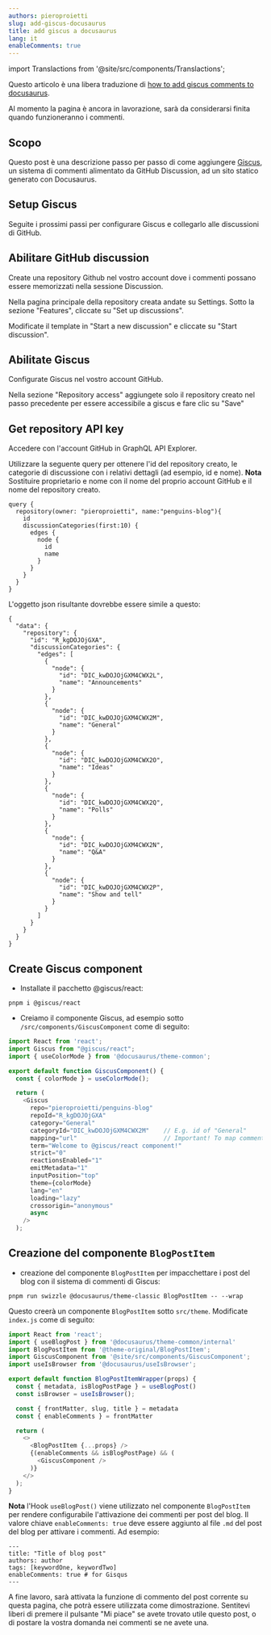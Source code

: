 ```yaml
---
authors: pieroproietti
slug: add-giscus-docusaurus
title: add giscus a docusaurus
lang: it
enableComments: true
---
```


import Translactions from '@site/src/components/Translactions';

<Translactions />

Questo articolo è una libera traduzione di [how to add giscus comments to docusaurus](https://dev.to/m19v/how-to-add-giscus-comments-to-docusaurus-439h).

Al momento la pagina è ancora in lavorazione, sarà da considerarsi finita quando funzioneranno i commenti.

## Scopo
Questo post è una descrizione passo per passo di come aggiungere [Giscus](https://giscus.app/), un sistema di commenti alimentato da GitHub Discussion, ad un sito statico generato con Docusaurus.

## Setup Giscus
Seguite i prossimi passi per configurare Giscus e collegarlo alle discussioni di GitHub.

## Abilitare GitHub discussion
Create una repository Github nel vostro account dove i commenti possano essere memorizzati nella sessione Discussion.

Nella pagina principale della repository creata andate su Settings.
Sotto la sezione "Features", cliccate su "Set up discussions".

Modificate il template in "Start a new discussion" e cliccate su "Start discussion".

## Abilitate Giscus
Configurate Giscus nel vostro account GitHub.

Nella sezione "Repository access" aggiungete solo il repository creato nel passo precedente per essere accessibile a giscus e fare clic su "Save"

## Get repository API key
Accedere con l'account GitHub in GraphQL API Explorer.

Utilizzare la seguente query per ottenere l'id del repository creato, le categorie di discussione con i relativi dettagli (ad esempio, id e nome). 
**Nota** Sostituire proprietario e nome con il nome del proprio account GitHub e il nome del repository creato.

```
query { 
  repository(owner: "pieroproietti", name:"penguins-blog"){
    id
    discussionCategories(first:10) {
      edges {
        node {
          id
          name
        }
      }
    }
  }
}
```

L'oggetto json risultante dovrebbe essere simile a questo:

```
{
  "data": {
    "repository": {
      "id": "R_kgDOJOjGXA",
      "discussionCategories": {
        "edges": [
          {
            "node": {
              "id": "DIC_kwDOJOjGXM4CWX2L",
              "name": "Announcements"
            }
          },
          {
            "node": {
              "id": "DIC_kwDOJOjGXM4CWX2M",
              "name": "General"
            }
          },
          {
            "node": {
              "id": "DIC_kwDOJOjGXM4CWX2O",
              "name": "Ideas"
            }
          },
          {
            "node": {
              "id": "DIC_kwDOJOjGXM4CWX2Q",
              "name": "Polls"
            }
          },
          {
            "node": {
              "id": "DIC_kwDOJOjGXM4CWX2N",
              "name": "Q&A"
            }
          },
          {
            "node": {
              "id": "DIC_kwDOJOjGXM4CWX2P",
              "name": "Show and tell"
            }
          }
        ]
      }
    }
  }
}
```

## Create Giscus component

* Installate il pacchetto @giscus/react:
```
pnpm i @giscus/react
```

* Creiamo il componente Giscus, ad esempio sotto `/src/components/GiscusComponent` come di seguito:

```typescript
import React from 'react';
import Giscus from "@giscus/react";
import { useColorMode } from '@docusaurus/theme-common';

export default function GiscusComponent() {
  const { colorMode } = useColorMode();

  return (
    <Giscus    
      repo="pieroproietti/penguins-blog"
      repoId="R_kgDOJOjGXA"
      category="General"
      categoryId="DIC_kwDOJOjGXM4CWX2M"    // E.g. id of "General"
      mapping="url"                        // Important! To map comments to URL
      term="Welcome to @giscus/react component!"
      strict="0"
      reactionsEnabled="1"
      emitMetadata="1"
      inputPosition="top"
      theme={colorMode}
      lang="en"
      loading="lazy"
      crossorigin="anonymous"
      async
    />
  );
```
## Creazione del componente `BlogPostItem`
* creazione del componente `BlogPostItem` per impacchettare i post del blog con il sistema di commenti di Giscus:

```
pnpm run swizzle @docusaurus/theme-classic BlogPostItem -- --wrap
```

Questo creerà un componente `BlogPostItem` sotto `src/theme`. 
Modificate `index.js` come di seguito:

```typescript
import React from 'react';
import { useBlogPost } from '@docusaurus/theme-common/internal'
import BlogPostItem from '@theme-original/BlogPostItem';
import GiscusComponent from '@site/src/components/GiscusComponent';
import useIsBrowser from '@docusaurus/useIsBrowser';

export default function BlogPostItemWrapper(props) {
  const { metadata, isBlogPostPage } = useBlogPost()
  const isBrowser = useIsBrowser();

  const { frontMatter, slug, title } = metadata
  const { enableComments } = frontMatter

  return (
    <>
      <BlogPostItem {...props} />
      {(enableComments && isBlogPostPage) && (
        <GiscusComponent />
      )}
    </>
  );
}
```
**Nota** l'Hook `useBlogPost()` viene utilizzato nel componente `BlogPostItem` per rendere configurabile l'attivazione dei commenti per post del blog. Il valore chiave `enableComments: true` deve essere aggiunto al file `.md` del post del blog per attivare i commenti. Ad esempio:

```
---
title: "Title of blog post"
authors: author
tags: [keywordOne, keywordTwo]
enableComments: true # for Gisqus
---
```
A fine lavoro, sarà attivata la funzione di commento del post corrente su questa pagina, che potrà essere utilizzata come dimostrazione. Sentitevi liberi di premere il pulsante "Mi piace" se avete trovato utile questo post, o di postare la vostra domanda nei commenti se ne avete una.
